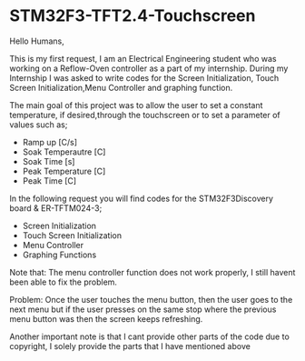 # STM32F3-TFT2.4-Touchscreen

Hello Humans,

This is my first request, I am an Electrical Engineering student who was working on a Reflow-Oven controller as a part of my internship. During my Internship I was asked to write codes for the Screen Initialization, Touch Screen Initialization,Menu Controller and graphing function.
 
The main goal of this project was to allow the user to set a constant temperature, if desired,through the touchscreen or to set a parameter of values such as;
- Ramp up [C/s]
- Soak Temperautre [C]
- Soak Time [s]
- Peak Temperature [C]
- Peak Time [C]


In the following request you will find codes for the STM32F3Discovery board & ER-TFTM024-3;
- Screen Initialization
- Touch Screen Initialization
- Menu Controller
- Graphing Functions


Note that: The menu controller function does not work properly, I still havent been able to fix the problem.

Problem: Once the user touches the menu button, then the user goes to the next menu but if the user presses on the same stop where the previous menu button was then the screen keeps refreshing.

Another important note is that I cant provide other parts of the code due to copyright, I solely provide the parts that I have mentioned above 


